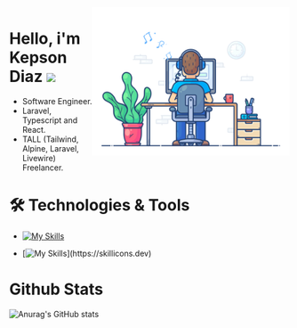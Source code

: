 <div align="left">
  <a href="https://api.daily.dev/get?r=SupianIDz" target="_blank">
    <img
      width="355"
      align="right"
      src="https://raw.githubusercontent.com/SupianIDz/SupianIDz/main/coding.gif"
    />
  </a>
</div>

# Hello, i'm Kepson Diaz <img src="https://media.giphy.com/media/mGcNjsfWAjY5AEZNw6/giphy.gif" width="50">

  - Software Engineer.
  - Laravel, Typescript and React.
  - TALL (Tailwind, Alpine, Laravel, Livewire) Freelancer.
    
 #  🛠 Technologies & Tools
 - [![My Skills](https://skillicons.dev/icons?i=js,typescript,tailwind,react,vscode)](https://skillicons.dev)
   
 - [![My Skills](https://skillicons.dev/icons?i=laravel,python,docker,postgres,mysql,linux,)](https://skillicons.dev)

  # Github Stats

  ![Anurag's GitHub stats](https://github-readme-stats.vercel.app/api?username=Kepsondiaz&show_icons=true&theme=radical)


